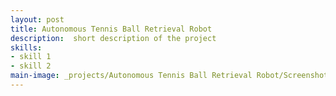 ```yaml
---
layout: post
title: Autonomous Tennis Ball Retrieval Robot
description:  short description of the project
skills: 
- skill 1
- skill 2
main-image: _projects/Autonomous Tennis Ball Retrieval Robot/Screenshot 2025-05-09 191309.webp
---
```

